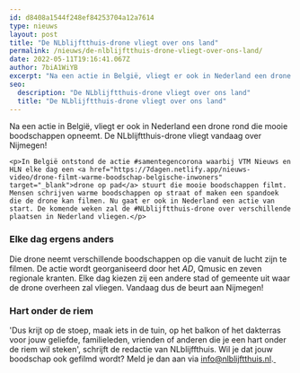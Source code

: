 ```yaml
---
id: d8408a1544f248ef84253704a12a7614
type: nieuws
layout: post
title: "De NLblijftthuis-drone vliegt over ons land"
permalink: /nieuws/de-nlblijftthuis-drone-vliegt-over-ons-land/
date: 2022-05-11T19:16:41.067Z
author: 7biA1WiYB
excerpt: "Na een actie in België, vliegt er ook in Nederland een drone rond die mooie boodschappen opneemt. De NLblijftthuis-drone vliegt vandaag over Nijmegen!  "
seo:
  description: "De NLblijftthuis-drone vliegt over ons land"
  title: "De NLblijftthuis-drone vliegt over ons land"
---
```

Na een actie in België, vliegt er ook in Nederland een drone rond die mooie boodschappen opneemt. De NLblijftthuis-drone vliegt vandaag over Nijmegen!  

    <p>In België ontstond de actie #samentegencorona waarbij VTM Nieuws en HLN elke dag een <a href="https://7dagen.netlify.app/nieuws-video/drone-filmt-warme-boodschap-belgische-inwoners" target="_blank">drone op pad</a> stuurt die mooie boodschappen filmt. Mensen schrijven warme boodschappen op straat of maken een spandoek die de drone kan filmen. Nu gaat er ook in Nederland een actie van start. De komende weken zal de #NLblijftthuis-drone over verschillende plaatsen in Nederland vliegen.</p>
<h3>Elke dag ergens anders</h3>
<p>Die drone neemt verschillende boodschappen op die vanuit de lucht zijn te filmen. De actie wordt georganiseerd door het <em>AD</em>, Qmusic en zeven regionale kranten. Elke dag kiezen zij een andere stad of gemeente uit waar de drone overheen zal vliegen. Vandaag dus de beurt aan Nijmegen!</p>
<h3>Hart onder de riem</h3>
<p>'Dus krijt op de stoep, maak iets in de tuin, op het balkon of het dakterras voor jouw geliefde, familieleden, vrienden of anderen die je een hart onder de riem wil steken', schrijft de redactie van NLblijffthuis. ​Wil je dat jouw boodschap ook gefilmd wordt? Meld je dan aan via <a href="mailto:info@nlblijftthuis.nl ?subject=NL%20blijft%20thuis">info@nlblijftthuis.nl</a>.<a href="mailto:info@nlblijftthuis.nl ?subject=NL%20blijft%20thuis"> </a></p>  
